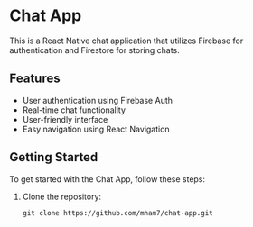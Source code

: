 # Chat App

This is a React Native chat application that utilizes Firebase for authentication and Firestore for storing chats.

## Features

- User authentication using Firebase Auth
- Real-time chat functionality
- User-friendly interface
- Easy navigation using React Navigation

## Getting Started

To get started with the Chat App, follow these steps:

1. Clone the repository:
   ```shell
   git clone https://github.com/mham7/chat-app.git
